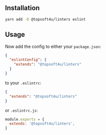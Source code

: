 ## Installation

  ```sh
  yarn add -D @topsoft4u/linters eslint
  ```

## Usage

Now add the config to either your `package.json`:

```json
{
  "eslintConfig": {
    "extends": "@topsoft4u/linters"
  }
}
```

to your `.eslintrc`:

```json
{
  "extends": "@topsoft4u/linters"
}
```

or `.eslintrc.js`:

```js
module.exports = {
  extends: '@topsoft4u/linters',
}
```
